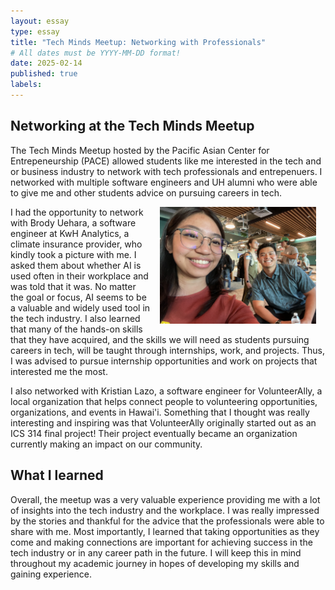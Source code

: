 ```yaml
---
layout: essay
type: essay
title: "Tech Minds Meetup: Networking with Professionals"
# All dates must be YYYY-MM-DD format!
date: 2025-02-14
published: true
labels:
---
```


## Networking at the Tech Minds Meetup

The Tech Minds Meetup hosted by the Pacific Asian Center for Entrepeneurship (PACE) allowed students like me interested in the tech and or business industry to network with tech professionals and entrepenuers. I networked with multiple software engineers and UH alumni who were able to give me and other students advice on pursuing careers in tech.

<div>
 <img src="../img/IMG_0079.JPG" class="img-thumbnail" style="float: right; margin-left:15px; margin-right: 15px;" width="250px" alt="TS">
</div>

I had the opportunity to network with Brody Uehara, a software engineer at KwH Analytics, a climate insurance provider, who kindly took a picture with me. I asked them about whether AI is used often in their workplace and was told that it was. No matter the goal or focus, AI seems to be a valuable and widely used tool in the tech industry. I also learned that many of the hands-on skills that they have acquired, and the skills we will need as students pursuing careers in tech, will be taught through internships, work, and projects. Thus, I was advised to pursue internship opportunities and work on projects that interested me the most.

I also networked with Kristian Lazo, a software engineer for VolunteerAlly, a local organization that helps connect people to volunteering opportunities, organizations, and events in Hawai'i. Something that I thought was really interesting and inspiring was that VolunteerAlly originally started out as an ICS 314 final project! Their project eventually became an organization currently making an impact on our community. 

## What I learned

Overall, the meetup was a very valuable experience providing me with a lot of insights into the tech industry and the workplace. I was really impressed by the stories and thankful for the advice that the professionals were able to share with me. Most importantly, I learned that taking opportunities as they come and making connections are important for achieving success in the tech industry or in any career path in the future. I will keep this in mind throughout my academic journey in hopes of developing my skills and gaining experience.